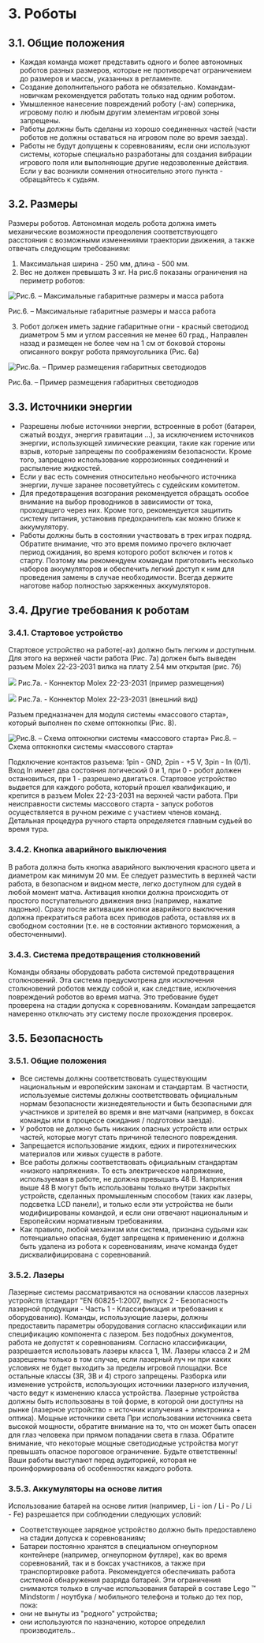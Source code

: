 # 3. Роботы
## 3.1. Общие положения
* Каждая команда может представить одного и более автономных роботов разных размеров,
которые не противоречат ограничением до размеров и массы, указанных в регламенте. 
* Создание дополнительного работа не обязательно. Командам-новичкам рекомендуется
работать только над одним роботом. 
* Умышленное нанесение повреждений роботу (-ам) соперника, игровому полю и любым
другим элементам игровой зоны запрещены. 
* Работы должны быть сделаны из хорошо соединенных частей (части роботов не должны
оставаться на игровом поле во время заезда). 
* Работы не будут допущены к соревнованиям, если они используют системы, которые
специально разработаны для создания вибрации игрового поля или выполняющие другие
недозволенные действия. Если у вас возникли сомнения относительно этого пункта - обращайтесь к
судьям.
## 3.2. Размеры
Размеры роботов. Автономная модель робота должна иметь механические возможности преодоления
соответствующего расстояния с возможными изменениями траектории движения, а также
отвечать следующим требованиям:
1. Максимальная ширина - 250 мм, длина - 500 мм.
2. Вес не должен превышать 3 кг. На рис.6 показаны ограничения на периметр роботов:


![Рис.6. – Максимальные габаритные размеры и масса работа](../images/6.png)

Рис.6. – Максимальные габаритные размеры и масса работа


3. Робот должен иметь задние габаритные огни - красный светодиод диаметром 5 мм и углом
рассеяния не менее 60 град., Направлен назад и размещен не более чем на 1 см от боковой стороны
описанного вокруг робота прямоугольника (Рис. 6a)

![Рис.6a. – Пример размещения габаритных светодиодов](../images/6a.png)

Рис.6a. – Пример размещения габаритных светодиодов


## 3.3. Источники энергии
* Разрешены любые источники энергии, встроенные в робот (батареи, сжатый воздух, энергия
гравитации ...), за исключением источников энергии, использующей химические реакции, такие как
горение или взрыв, которые запрещены по соображениям безопасности. Кроме того, запрещено
использование коррозионных соединений и распыление жидкостей.
* Если у вас есть сомнения относительно необычного источника энергии, лучше заранее
посоветуйтесь с судейским комитетом.
* Для предотвращения возгорания рекомендуется обращать особое внимание на выбор
проводников в зависимости от тока, проходящего через них. Кроме того, рекомендуется защитить
систему питания, установив предохранитель как можно ближе к аккумулятору.
* Работы должны быть в состоянии участвовать в трех играх подряд. Обратите внимание, что
это время помимо прочего включает период ожидания, во время которого робот включен и готов к
старту. Поэтому мы рекомендуем командам приготовить несколько наборов аккумуляторов и
обеспечить легкий доступ к ним для проведения замены в случае необходимости. Всегда держите
наготове набор полностью заряженных аккумуляторов.
## 3.4. Другие требования к роботам
### 3.4.1. Стартовое устройство
Стартовое устройство на работе(-ах) должно быть легким и доступным. Для этого на верхней
части работа (Рис. 7а) должен быть выведен разъем Molex 22-23-2031 вилка на плату 2.54 мм
открытая (рис. 7б)

![](../images/7a.png)
Рис.7a. - Коннектор Molex 22-23-2031 (пример размещения)

![](../images/7b.png)
Рис.7a. - Коннектор Molex 22-23-2031 (внешний вид) 


Разъем предназначен для модуля системы «массового старта», который выполнен по схеме
оптокнопкы (Рис. 8).


![Рис.8. – Схема оптокнопки системы «массового старта»](../images/8.png)
Рис.8. – Схема оптокнопки системы «массового старта»


Подключение контактов разъема: 1pin - GND, 2pin - +5 V, 3pin - In (0/1).
Вход In имеет два состояния логический 0 и 1, при 0 - робот должен остановиться, при 1 - разрешено двигаться.
Стартовое устройство выдается для каждого робота, который прошел квалификацию, и крепится
в разъем Molex 22-23-2031 на верхней части работа.
При неисправности системы массового старта - запуск роботов осуществляется в ручном
режиме с участием членов команд. Детальная процедура ручного старта определяется главным
судьей во время тура.
### 3.4.2. Кнопка аварийного выключения
В работа должна быть кнопка аварийного выключения красного цвета и диаметром как минимум
20 мм. Ее следует разместить в верхней части работа, в безопасном и видном месте, легко доступном
для судей в любой момент матча. Активация кнопки должна происходить от простого
поступательного движения вниз (например, нажатие ладонью).
Сразу после активации кнопки аварийного выключения должна прекратиться работа всех
приводов работа, оставляя их в свободном состоянии (т.е. не в состоянии активного торможения, а
обесточенными).
### 3.4.3. Система предотвращения столкновений
Команды обязаны оборудовать работа системой предотвращения столкновений. Эта система
предусмотрена для исключения столкновений роботов между собой и, как следствие, исключения
повреждений роботов во время матча.
Это требование будет проверена на стадии допуска к соревнованиям. Командам запрещается
намеренно отключать эту систему после прохождения проверок.
## 3.5. Безопасность
### 3.5.1. Общие положения
* Все системы должны соответствовать существующим национальным и европейским законам
и стандартам. В частности, используемые системы должны соответствовать официальным нормам
безопасности жизнедеятельности и быть безопасными для участников и зрителей во время и вне
матчами (например, в боксах команды или в процессе ожидания / подготовки заезда). 
* У роботов не должно быть никаких опасных устройств или острых частей, которые могут
стать причиной телесного повреждения. 
* Запрещается использование жидких, едких и пиротехнических материалов или живых
существ в работе. 
* Все работы должны соответствовать официальным стандартам «низкого напряжения». То
есть электрическое напряжение, используемая в работе, не должна превышать 48 В. Напряжения
выше 48 В могут быть использованы только внутри закрытых устройств, сделанных промышленным
способом (таких как лазеры, подсветка LCD панели), и только если эти устройства не были
модифицированы командой, и если они отвечают национальным и Европейским нормативным
требованиям. 
* Как правило, любой механизм или система, признана судьями как потенциально опасная,
будет запрещена к применению и должна быть удалена из робота к соревнованиям, иначе команда
будет дисквалифицирована с соревнований.
### 3.5.2. Лазеры
Лазерные системы рассматриваются на основании классов лазерных устройств (стандарт "EN
60825-1:2007, выпуск 2 - Безопасность лазерной продукции - Часть 1 - Классификация и требования к оборудованию). Команды, использующие лазеры,
должны предоставить параметры оборудования согласно классификации или
спецификацию компонента с лазером. Без подобных документов, работа не допустят к
соревнованиям.
Согласно классификации, разрешается использовать лазеры класса 1, 1М.
Лазеры класса 2 и 2М разрешены только в том случае, если лазерный луч ни при каких условиях
не будет выходить за пределы игровой площадки.
Все остальные классы (3R, 3B и 4) строго запрещены.
Разборка или изменение устройств, использующих источники лазерного излучения, часто ведут к
изменению класса устройства. Лазерные устройства должны быть использованы в той форме, в которой они
доступны на рынке (лазерное устройство = источник излучения + электроника + оптика).
Мощные источники света
При использовании источника света высокой мощности, обратите внимание на то, что он может
быть опасен для глаз человека при прямом попадании света в глаза.
Обратите внимание, что некоторые мощные светодиодные устройства могут превышать опасное
пороговое ограничение.
Будьте ответственны! Ваши работы выступают перед аудиторией, которая не проинформирована
об особенностях каждого робота.
### 3.5.3. Аккумуляторы на основе лития
Использование батарей на основе лития (например, Li - ion / Li - Po / Li - Fe) разрешается при
соблюдении следующих условий: 
* Соответствующее зарядное устройство должно быть предоставлено на стадии допуска к
соревнованиям; 
* Батареи постоянно хранятся в специальном огнеупорном контейнере (например, огнеупорном
футляре), как во время соревнований, так и в боксах участников, а также при транспортировке
работа.
Рекомендуется обеспечивать работа системой обнаружения разряда батарей.
Эти ограничения снимаются только в случае использования батарей в составе Lego ™ Mindstorm
/ ноутбука / мобильного телефона и только до тех пор, пока: 
* они не вынуты из "родного" устройства; 
* они используются по назначению, которое определил производитель..

